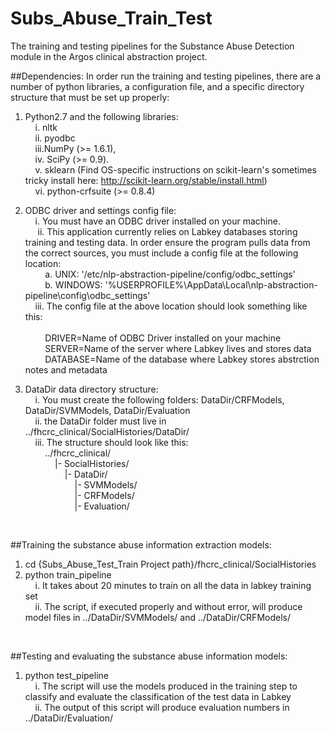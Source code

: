 # Subs_Abuse_Train_Test
The training and testing pipelines for the Substance Abuse Detection module in the Argos clinical abstraction project.

##Dependencies:
In order run the training and testing pipelines, there are a number of python libraries, a configuration file, and a specific directory structure that must be set up properly:

1. Python2.7 and the following libraries: <br />
  &nbsp;&nbsp;&nbsp;&nbsp;i. nltk <br />
  &nbsp;&nbsp;&nbsp;&nbsp;ii. pyodbc <br />
  &nbsp;&nbsp;&nbsp;&nbsp;iii.NumPy (>= 1.6.1), <br />
  &nbsp;&nbsp;&nbsp;&nbsp;iv. SciPy (>= 0.9). <br />
  &nbsp;&nbsp;&nbsp;&nbsp;v. sklearn (Find OS-specific instructions on scikit-learn's sometimes tricky install here: http://scikit-learn.org/stable/install.html) <br />
  &nbsp;&nbsp;&nbsp;&nbsp;vi. python-crfsuite (>= 0.8.4) <br />
 
2. ODBC driver and settings config file: <br />
  &nbsp;&nbsp;&nbsp;&nbsp;i. You must have an ODBC driver installed on your machine. <br />
  &nbsp;&nbsp;&nbsp;&nbsp; ii. This application currently relies on Labkey databases storing training and testing data. In order ensure the program pulls data from the correct sources, you must include a config file at the following location: <br />
    &nbsp;&nbsp;&nbsp;&nbsp;&nbsp;&nbsp;&nbsp;&nbsp;a. UNIX: '/etc/nlp-abstraction-pipeline/config/odbc_settings' <br />
    &nbsp;&nbsp;&nbsp;&nbsp;&nbsp;&nbsp;&nbsp;&nbsp;b. WINDOWS: '%USERPROFILE%\AppData\Local\nlp-abstraction-pipeline\config\odbc_settings' <br />
  &nbsp;&nbsp;&nbsp;&nbsp;iii. The config file at the above location should look something like this: <br />
    <br />
    &nbsp;&nbsp;&nbsp;&nbsp;&nbsp;&nbsp;&nbsp;&nbsp;DRIVER=Name of ODBC Driver installed on your machine <br />
    &nbsp;&nbsp;&nbsp;&nbsp;&nbsp;&nbsp;&nbsp;&nbsp;SERVER=Name of the server where Labkey lives and stores data <br />
    &nbsp;&nbsp;&nbsp;&nbsp;&nbsp;&nbsp;&nbsp;&nbsp;DATABASE=Name of the database where Labkey stores abstrction notes and metadata <br />

3. DataDir data directory structure: <br />
  &nbsp;&nbsp;&nbsp;&nbsp;i. You must create the following folders: DataDir/CRFModels, DataDir/SVMModels, DataDir/Evaluation <br />
  &nbsp;&nbsp;&nbsp;&nbsp;ii. the DataDir folder must live in ../fhcrc_clinical/SocialHistories/DataDir/ <br />
  &nbsp;&nbsp;&nbsp;&nbsp;iii. The structure should look like this: <br />
    &nbsp;&nbsp;&nbsp;&nbsp;&nbsp;&nbsp;&nbsp;&nbsp;../fhcrc_clinical/ <br />
                &nbsp;&nbsp;&nbsp;&nbsp;&nbsp;&nbsp;&nbsp;&nbsp;&nbsp;&nbsp;&nbsp;&nbsp;|- SocialHistories/ <br />
                            &nbsp;&nbsp;&nbsp;&nbsp;&nbsp;&nbsp;&nbsp;&nbsp;&nbsp;&nbsp;&nbsp;&nbsp;&nbsp;&nbsp;&nbsp;&nbsp;|- DataDir/ <br />
                                   &nbsp;&nbsp;&nbsp;&nbsp;&nbsp;&nbsp;&nbsp;&nbsp;&nbsp;&nbsp;&nbsp;&nbsp;&nbsp;&nbsp;&nbsp;&nbsp;&nbsp;&nbsp;&nbsp;&nbsp;|- SVMModels/ <br />
                                   &nbsp;&nbsp;&nbsp;&nbsp;&nbsp;&nbsp;&nbsp;&nbsp;&nbsp;&nbsp;&nbsp;&nbsp;&nbsp;&nbsp;&nbsp;&nbsp;&nbsp;&nbsp;&nbsp;&nbsp;|- CRFModels/ <br />
                                   &nbsp;&nbsp;&nbsp;&nbsp;&nbsp;&nbsp;&nbsp;&nbsp;&nbsp;&nbsp;&nbsp;&nbsp;&nbsp;&nbsp;&nbsp;&nbsp;&nbsp;&nbsp;&nbsp;&nbsp;|- Evaluation/ <br />
 <br />
 
##Training the substance abuse information extraction models: <br />
1. cd {Subs_Abuse_Test_Train Project path}/fhcrc_clinical/SocialHistories <br />
2. python train_pipeline <br />
  &nbsp;&nbsp;&nbsp;&nbsp;i. It takes about 20 minutes to train on all the data in labkey training set <br />
  &nbsp;&nbsp;&nbsp;&nbsp;ii. The script, if executed properly and without error, will produce model files in ../DataDir/SVMModels/ and ../DataDir/CRFModels/ <br />
 <br />
 
 
##Testing and evaluating the substance abuse information models: <br />
1. python test_pipeline <br />
  &nbsp;&nbsp;&nbsp;&nbsp;i.  The script will use the models produced in the training step to classify and evaluate the classification of the test data in Labkey <br />
  &nbsp;&nbsp;&nbsp;&nbsp;ii. The output of this script will produce evaluation numbers in ../DataDir/Evaluation/ <br />
